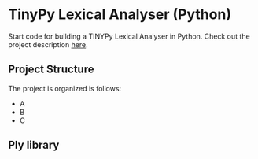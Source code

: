 # TinyPy Lexical Analyser (Python)

Start code for building a TINYPy Lexical Analyser in Python. Check out the project description [here](https://github.com/ufs-comp0207-2014-1/tinypy-compiler).

## Project Structure

The project is organized is follows:

* A
* B
* C

## Ply library


